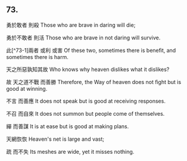 ## 73.

勇於敢者
則殺
Those who are brave in daring
will die;

勇於不敢者
則活
Those who are brave in not daring
will survive.

此[^73-1]兩者
或利
或害
Of these two,
sometimes there is beneﬁt,
and sometimes there is harm.

天之所惡孰知其故
Who knows why heaven dislikes what it dislikes?

故
天之道不戰
而善勝
Therefore,
the Way of heaven does not ﬁght
but is good at winning.

不言
而善應
It does not speak
but is good at receiving responses.

不召
而自來
It does not summon
but people come of themselves.

繟
而善謀
It is at ease
but is good at making plans.

天網恢恢
Heaven's net is large and vast;

疏
而不失
Its meshes are wide,
yet it misses nothing.
